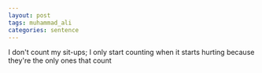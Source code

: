 ```yaml
---
layout: post
tags: muhammad_ali
categories: sentence
---
```


I don't count my sit-ups; I only start counting when it starts hurting because they're the only ones that count